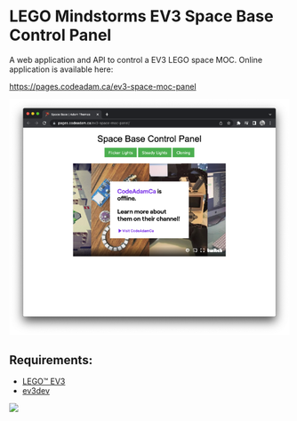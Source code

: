 # LEGO Mindstorms EV3 Space Base Control Panel

A web application and API to control a EV3 LEGO space MOC. Online application is available here:

https://pages.codeadam.ca/ev3-space-moc-panel

![Space Base Panel](https://github.com/codeadamca/ev3-space-moc-panel/blob/main/screenshop-spacebase.png?raw=true)

## Requirements:

* [LEGO&trade; EV3](https://www.lego.com/en-ca/product/lego-mindstorms-ev3-31313) 
* [ev3dev](https://www.ev3dev.org/) 

<a href="https://codeadam.ca">
<img src="https://codeadam.ca/images/code-block.png" width="100">
</a>

